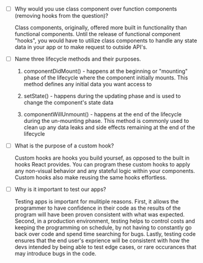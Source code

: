 - [ ] Why would you use class component over function components (removing hooks from the question)?

  Class components, originally, offered more built in functionality than functional components. Until the release of functional component "hooks", you would have to utilize class components to handle any state data in your app or to make request to outside API's.

- [ ] Name three lifecycle methods and their purposes.

  1. componentDidMount() - happens at the beginning or "mounting" phase of the lifecycle where the component initially mounts. This method defines any initial data you want access to

  2. setState() - happens during the updating phase and is used to change the component's state data

  3. componentWillUnmount() - happens at the end of the lifecycle during the un-mounting phase. This method is commonly used to clean up any data leaks and side effects remaining at the end of the lifecycle

- [ ] What is the purpose of a custom hook?

  Custom hooks are hooks you build yoursef, as opposed to the built in hooks React provides. You can program these custom hooks to apply any non-visual behavior and any stateful logic within your components. Custom hooks also make reusing the same hooks effortless.

- [ ] Why is it important to test our apps?

  Testing apps is important for mulitiple reasons. First, it allows the programmer to have confidence in their code as the results of the program will have been proven consistent with what was expected. Second, in a production environment, testing helps to control costs and keeping the programming on schedule, by not having to constantly go back over code and spend time searching for bugs. Lastly, testing code ensures that the end user's exprience will be consistent with how the devs intended by being able to test edge cases, or rare occurances that may introduce bugs in the code.
